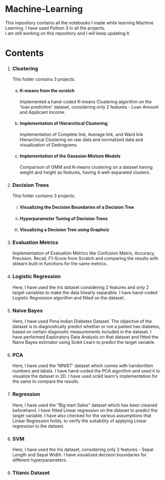 # Machine-Learning
This repository contains all the notebooks I made while learning Machine Learning.
I have used Python 3 in all the projects.<br> I am still working on this repository and I will keep updating it.

# Contents
<ol>
<li><h3><b> Clustering</b></h3></li>
<p>This folder contains 3 projects.
  <ol type="a">
    <li><h4>K-means from the scratch</li></h4>
    <p> Implemented a hand-coded K-means Clustering algorithm on the 'loan prediction' dataset, considering only 2 features - Loan Amount and Applicant Income. </p>
    <li><h4>Implementation of Hierarchical Clustering</h4></li>
   <p> Implementation of Complete link, Average link, and Ward link Hierarchical Clustering on raw data and normalized data and visualization of Dedrograms</p>
    <li><h4>Implementation of the Gaussian Mixture Models</h4></li>
    <p>Comparison of GMM and K-means clustering on a dataset having weight and height as features, having 4 well-separated clusters.</p>
    </ol></p>
<li><h3><b>Decision Trees</b></h3></li>
<p> This folder contains 3 projects.
  <ol type='i'>
    <li><h4>Visualizing the Decision Boundaries of a Decision Tree</h4></li>
    <li><h4>Hyperparameter Tuning of Decision Trees</h4></li>
    <li><h4>Visualizing a Decision Tree using Graphviz</h4></li>
   </ol>
 </p>
 
<li><h3><b>Evaluation Metrics</li></h3></b>
<p>Implementation of Evaluation Metrics like Confusion Matrix, Accuracy, Precision, Recall, F1-Score from Scratch and comparing the results with sklearn built-in functions for the same metrics.</p>

<li><h3><b>Logistic Regression</b></h3></li>
<p>Here, I have used the Iris dataset considering 2 features and only 2 target variables to make the data linearly separable. I have hand-coded Logistic Regression algorithm and fitted on the dataset.</p>
<li><h3><b>Naive Bayes</li></h3></b>
<p> Here, I have used Pima Indian Diabetes Dataset. The objective of the dataset is to diagnostically predict whether or not a patient has diabetes, based on certain diagnostic measurements included in the dataset. I have performed Exploratory Data Analysis on that dataset and fitted the Naive Bayes estimator using Scikit Learn to predict the target variable. </p>

<li><h3><b>PCA</li></h3></b>
<p>Here, I have used the 'MNIST' dataset which comes with handwritten numbers and labels. I have hand-coded the PCA algorithm and used it to visualize the dataset in 2D. I have used scikit learn's implementation for the same to compare the results.

<li><h3><b>Regression</li></h3></b>
<p>Here, I have used the "Big mart Sales" dataset which has been cleaned beforehand. I have fitted Linear regression on the dataset to predict the target variable. I have also checked for the various assumptions that Linear Regression holds, to verify the suitability of applying Linear regression to the dataset.</p>

<li><h3><b>SVM</li></h3></b>
<p>Here, I have used the Iris dataset, considering only 2 features - Sepal Length and Sepal Width. I have visualized decision boundaries for different hyperparameters.</p>
  
<li><h3><b>Titanic Dataset</li></h3></b>



